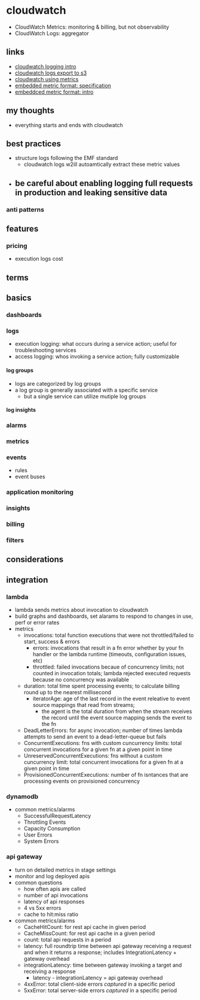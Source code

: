 # cloudwatch

- CloudWatch Metrics: monitoring & billing, but not observability
- CloudWatch Logs: aggregator

## links

- [cloudwatch logging intro](https://docs.aws.amazon.com/AmazonCloudWatch/latest/logs/WhatIsCloudWatchLogs.html)
- [cloudwatch logs export to s3](https://docs.aws.amazon.com/AmazonCloudWatch/latest/logs/S3Export.html)
- [cloudwatch using metrics](https://docs.aws.amazon.com/AmazonCloudWatch/latest/monitoring/working_with_metrics.html)
- [embedded metric format: specification](https://docs.aws.amazon.com/AmazonCloudWatch/latest/monitoring/CloudWatch_Embedded_Metric_Format_Specification.html)
- [embeddced metric format: intro](https://docs.aws.amazon.com/AmazonCloudWatch/latest/monitoring/CloudWatch_Embedded_Metric_Format.html)

## my thoughts

- everything starts and ends with cloudwatch

## best practices

- structure logs following the EMF standard
  - cloudwatch logs w2ill autoamtically extract these metric values
- ## be careful about enabling logging full requests in production and leaking sensitive data

### anti patterns

## features

### pricing

- execution logs cost

## terms

## basics

### dashboards

### logs

- execution logging: what occurs during a service action; useful for troubleshooting services
- access logging: whos invoking a service action; fully customizable

#### log groups

- logs are categorized by log groups
- a log group is generally associated with a specific service
  - but a single service can utilize mutiple log groups

#### log insights

### alarms

### metrics

### events

- rules
- event buses

### application monitoring

### insights

### billing

### filters

## considerations

## integration

### lambda

- lambda sends metrics about invocation to cloudwatch
- build graphs and dashboards, set alarams to respond to changes in use, perf or error rates
- metrics
  - invocations: total function executions that were not throttled/failed to start, success & errors
    - errors: invocations that result in a fn error whether by your fn handler or the lambda runtime (timeouts, configuration issues, etc)
    - throttled: failed invocations becaue of concurrency limits; not counted in invocation totals; lambda rejected executed requests because no concurrency was available
  - duration: total time spent processing events; to calculate billing round up to the nearest millisecond
    - iteratorAge: age of the last record in the event releative to event source mappings that read from streams;
      - the agent is the total duration from when the stream receives the record until the event source mapping sends the event to the fn
  - DeadLetterErrors: for async invocation; number of times lambda attempts to send an event to a dead-letter-queue but fails
  - ConcurrentExecutions: fns with custom cuncurrency limits: total concurrent invocations for a given fn at a given point in time
  - UnreservedConcurrentExecutions: fns without a custom cuncurrency limit: total concurrent invocations for a given fn at a given point in time
  - ProvisionedConcurrentExecutions: number of fn isntances that are processing events on provisioned concurrency

### dynamodb

- common metrics/alarms
  - SuccessfulRequestLatency
  - Throttling Events
  - Capacity Consumption
  - User Errors
  - System Errors

### api gateway

- turn on detailed metrics in stage settings
- monitor and log deployed apis
- common questions
  - how often apis are called
  - number of api invocations
  - latency of api responses
  - 4 vs 5xx errors
  - cache to hit:miss ratio
- common metrics/alarms
  - CacheHitCount: for rest api cache in given period
  - CacheMissCount: for rest api cache in a given period
  - count: total api requests in a period
  - latency: full roundtrip time between api gateway receiving a request and when it returns a response; includes IntegrationLatency + gateway overhead
  - integrationLatency: time between gateway invoking a target and receiving a response
    - latency - integrationLatency = api gateway overhead
  - 4xxError: total client-side errors _captured_ in a specific period
  - 5xxError: total server-side errors _captured_ in a specific period
